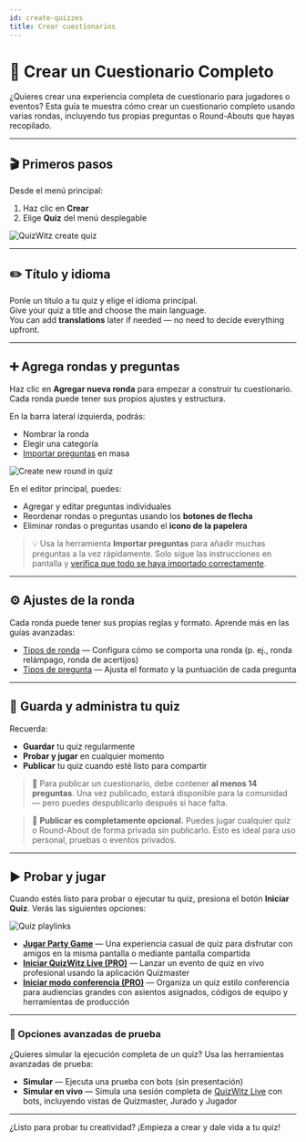 ```yaml
---
id: create-quizzes
title: Crear cuestionarios
---
```


# 🧠 Crear un Cuestionario Completo

¿Quieres crear una experiencia completa de cuestionario para jugadores o eventos? Esta guía te muestra cómo crear un cuestionario completo usando varias rondas, incluyendo tus propias preguntas o Round-Abouts que hayas recopilado.

---

## 🎬 Primeros pasos

Desde el menú principal:

1. Haz clic en **Crear**
2. Elige **Quiz** del menú desplegable

![QuizWitz create quiz](/images/create-quiz.png)

---

## ✏️ Título y idioma

Ponle un título a tu quiz y elige el idioma principal.\
Give your quiz a title and choose the main language.\
You can add **translations** later if needed — no need to decide everything upfront.

---

## ➕ Agrega rondas y preguntas

Haz clic en **Agregar nueva ronda** para empezar a construir tu cuestionario. Cada ronda puede tener sus propios ajustes y estructura.

En la barra lateral izquierda, podrás:

- Nombrar la ronda
- Elegir una categoría
- [Importar preguntas](../editor/015-importing-questions.md) en masa

![Create new round in quiz](/images/quiz-add-round.png)

En el editor principal, puedes:

- Agregar y editar preguntas individuales
- Reordenar rondas o preguntas usando los **botones de flecha**
- Eliminar rondas o preguntas usando el **icono de la papelera**

> 💡 Usa la herramienta **Importar preguntas** para añadir muchas preguntas a la vez rápidamente. Solo sigue las instrucciones en pantalla y [verifica que todo se haya importado correctamente](../editor/015-importing-questions.md).

---

## ⚙️ Ajustes de la ronda

Cada ronda puede tener sus propias reglas y formato. Aprende más en las guías avanzadas:

- [Tipos de ronda](../round-types/000-round-types.md) — Configura cómo se comporta una ronda (p. ej., ronda relámpago, ronda de acertijos)
- [Tipos de pregunta](../question-types/000-question-types.md) — Ajusta el formato y la puntuación de cada pregunta

---

## 💾 Guarda y administra tu quiz

Recuerda:

- **Guardar** tu quiz regularmente
- **Probar y jugar** en cualquier momento
- **Publicar** tu quiz cuando esté listo para compartir

> 📢 Para publicar un cuestionario, debe contener **al menos 14 preguntas**. Una vez publicado, estará disponible para la comunidad — pero puedes despublicarlo después si hace falta.

> 📝 **Publicar es completamente opcional.** Puedes jugar cualquier quiz o Round-About de forma privada sin publicarlo. Esto es ideal para uso personal, pruebas o eventos privados.

---

## ▶️ Probar y jugar

Cuando estés listo para probar o ejecutar tu quiz, presiona el botón **Iniciar Quiz**. Verás las siguientes opciones:

![Quiz playlinks](/images/quiz-playlinks.png)

- **[Jugar Party Game](../players/001-playing-quizwitz.md)** — Una experiencia casual de quiz para disfrutar con amigos en la misma pantalla o mediante pantalla compartida
- **[Iniciar QuizWitz Live (PRO)](../quizmaster/001-introduction.md)** — Lanzar un evento de quiz en vivo profesional usando la aplicación Quizmaster
- **[Iniciar modo conferencia (PRO)](../tutorials/050-conference-booth.md)** — Organiza un quiz estilo conferencia para audiencias grandes con asientos asignados, códigos de equipo y herramientas de producción

---

### 🧪 Opciones avanzadas de prueba

¿Quieres simular la ejecución completa de un quiz? Usa las herramientas avanzadas de prueba:

- **Simular** — Ejecuta una prueba con bots (sin presentación)
- **Simular en vivo** — Simula una sesión completa de [QuizWitz Live](../quizmaster/001-introduction.md) con bots, incluyendo vistas de Quizmaster, Jurado y Jugador

---

¿Listo para probar tu creatividad? ¡Empieza a crear y dale vida a tu quiz!
